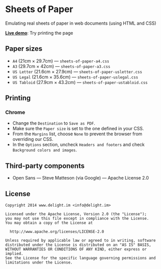 # Sheets of Paper

Emulating real sheets of paper in web documents (using HTML and CSS)

[**Live demo**](https://delight-im.github.io/HTML-Sheets-of-Paper/): Try printing the page

## Paper sizes

 * `A4` (21cm × 29.7cm) — `sheets-of-paper-a4.css`
 * `A3` (29.7cm × 42cm) — `sheets-of-paper-a3.css`
 * `US Letter` (21.6cm × 27.9cm) — `sheets-of-paper-usletter.css`
 * `US Legal` (21.6cm × 35.6cm) — `sheets-of-paper-uslegal.css`
 * `US Tabloid` (27.9cm × 43.2cm) — `sheets-of-paper-ustabloid.css`

## Printing

### Chrome

 * Change the `Destination` to `Save as PDF`.
 * Make sure the `Paper size` is set to the one defined in your CSS.
 * From the `Margins` list, choose `None` to prevent the browser from overriding our CSS.
 * In the `Options` section, uncheck `Headers and footers` and check `Background colors and images`.

## Third-party components

 * Open Sans — Steve Matteson (via Google) — Apache License 2.0

## License

```
Copyright 2014 www.delight.im <info@delight.im>

Licensed under the Apache License, Version 2.0 (the "License");
you may not use this file except in compliance with the License.
You may obtain a copy of the License at

  http://www.apache.org/licenses/LICENSE-2.0

Unless required by applicable law or agreed to in writing, software
distributed under the License is distributed on an "AS IS" BASIS,
WITHOUT WARRANTIES OR CONDITIONS OF ANY KIND, either express or implied.
See the License for the specific language governing permissions and
limitations under the License.
```
